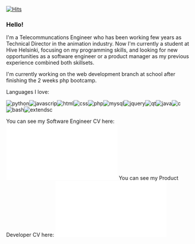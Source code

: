 [![Hits](https://hits.seeyoufarm.com/api/count/incr/badge.svg?url=https%3A%2F%2Fgithub.com%2FkipVk&count_bg=%2321A6C9&title_bg=%23555555&icon=&icon_color=%23E7E7E7&title=hello%21&edge_flat=false)](https://hits.seeyoufarm.com)

### Hello!

I'm a Telecommuncations Engineer who has been working few years as Technical Director in the animation industry. Now I'm currently a student at Hive Helsinki, focusing on my programming skills, and looking for new opportunities as a software engineer or a product manager as my previous experience combined both skillsets.

I'm currently working on the web development branch at school after finishing the 2 weeks php bootcamp.

Languages I love:

![python](https://img.shields.io/badge/Python-grey?logo=python)![javascrip](https://img.shields.io/badge/JavaScript-grey?logo=javascript)![html](https://img.shields.io/badge/HTML5-grey?logo=HTML5)![css](https://img.shields.io/badge/CSS-grey?logo=CSS3)![php](https://img.shields.io/badge/PHP-grey?logo=php)![mysql](https://img.shields.io/badge/MySQL-grey?logo=MySQL)![jquery](https://img.shields.io/badge/JQuery-grey?logo=JQuery)![qt](https://img.shields.io/badge/Qt-grey?logo=Qt)![java](https://img.shields.io/badge/Java-grey?logo=Java)![c](https://img.shields.io/badge/C-grey?logo=C)![bash](https://img.shields.io/badge/Bash-grey?logo=gnu-bash)![extendsc](https://img.shields.io/badge/ExtendScript-grey?logo=adobe)

You can see my Software Engineer CV here: ![SWE CV](/cv/RebecaCenamor_CV_SWE_Nov2020.pdf)
You can see my Product Developer CV here: ![PM CV](/cv/RebecaCenamor_CV_PM_Nov2020.pdf)
